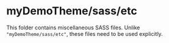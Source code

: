 # myDemoTheme/sass/etc

This folder contains miscellaneous SASS files. Unlike `"myDemoTheme/sass/etc"`, these files
need to be used explicitly.
